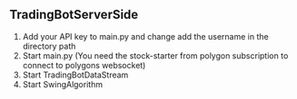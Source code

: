 ## TradingBotServerSide

1. Add your API key to main.py and change add the username in the directory path
2. Start main.py (You need the stock-starter from polygon subscription to connect to polygons websocket)
3. Start TradingBotDataStream
4. Start SwingAlgorithm
